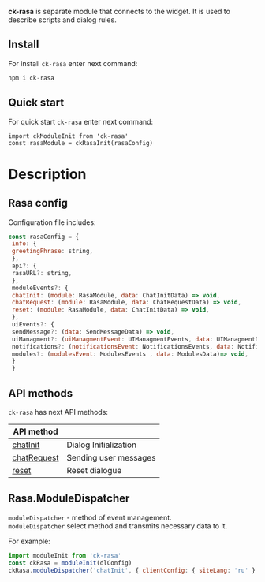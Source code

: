 **ck-rasa** is separate module that connects to the widget. It is used to describe scripts and dialog rules.

## Install
For install `ck-rasa` enter next command:
```javascript
npm i ck-rasa
```

## Quick start
For quick start `ck-rasa` enter next command:
```
import ckModuleInit from 'ck-rasa'
const rasaModule = ckRasaInit(rasaConfig) 
 ```
 
# Description
## Rasa config
Configuration file includes:   
```javascript
const rasaConfig = {
 info: {
 greetingPhrase: string,
 },
 api?: {
 rasaURL?: string,
 },
 moduleEvents?: {
 chatInit: (module: RasaModule, data: ChatInitData) => void,
 chatRequest: (module: RasaModule, data: ChatRequestData) => void,
 reset: (module: RasaModule, data: ChatInitData) => void,
 },
 uiEvents?: {
 sendMessage?: (data: SendMessageData) => void,
 uiManagment?: (uiManagmentEvent: UIManagmentEvents, data: UIManagmentData) => void,
 notifications?: (notificationsEvent: NotificationsEvents, data: NotificationsData) => void,
 modules?: (modulesEvent: ModulesEvents , data: ModulesData)=> void,
 }
 }
 ```

## API methods
`ck-rasa` has next API methods:

| API method                                                                                                                        |                                  | 
|-----------------------------------------------------------------------------------------------------------------------------------|----------------------------------| 
| [chatInit](https://github.com/sovaai/chatKit-dl-module/blob/master/APImethods/chatInit.md "Read about this method")               | Dialog Initialization            |
| [chatRequest](https://github.com/sovaai/chatKit-dl-module/blob/master/APImethods/chatRequest.md "Read about this method")         | Sending user messages            |
| [reset](https://github.com/sovaai/chatKit-dl-module/blob/master/APImethods/reset.md "Read about this method")                     | Reset dialogue                   |


## Rasa.ModuleDispatcher
`moduleDispatcher` - method of event management.   
`moduleDispatcher` select method and transmits necessary data to it.  

For example:
```javascript
import moduleInit from 'ck-rasa'   
const ckRasa = moduleInit(dlConfig)   
ckRasa.moduleDispatcher('chatInit', { clientConfig: { siteLang: 'ru' } })
```
